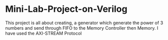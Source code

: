 # Mini-Lab-Project-on-Verilog
This project is all about creating, a generator which generate the power of 3 numbers and send through FIFO to the Memory Controller then Memory. I have used the AXI-STREAM Protocol
